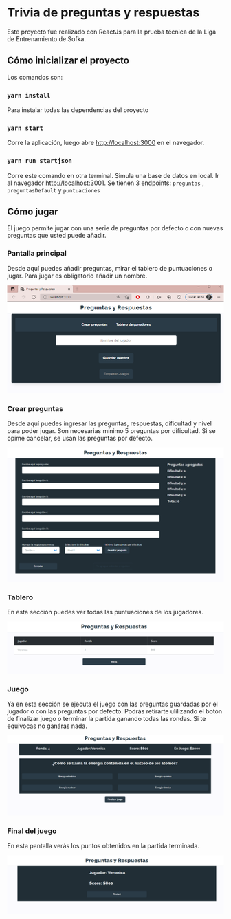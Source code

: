 # Trivia de preguntas y respuestas

Este proyecto fue realizado con ReactJs para la prueba técnica de la Liga de Entrenamiento de Sofka.

## Cómo inicializar el proyecto

Los comandos son:

### `yarn install`

Para instalar todas las dependencias del proyecto

### `yarn start`

Corre la aplicación, luego abre [http://localhost:3000](http://localhost:3000) en el navegador.

### `yarn run startjson`

Corre este comando en otra terminal.
Simula una base de datos en local. Ir al navegador [http://localhost:3001](http://localhost:3001). Se tienen 3 endpoints: `preguntas` , `preguntasDefault` y `puntuaciones`

## Cómo jugar

El juego permite jugar con una serie de preguntas por defecto o con nuevas preguntas que usted puede añadir.

### Pantalla principal

Desde aquí puedes añadir preguntas, mirar el tablero de puntuaciones o jugar. Para jugar es obligatorio añadir un nombre.

<img src="./Readmeimg/Pantallaprincipal.png"/> <br/>

### Crear preguntas

Desde aquí puedes ingresar las preguntas, respuestas, dificultad y nivel para poder jugar. Son necesarias mínimo 5 preguntas por dificultad. Si se opime cancelar, se usan las preguntas por defecto.

<img src="./Readmeimg/escribirpreguntas.png"/><br/>

### Tablero

En esta sección puedes ver todas las puntuaciones de los jugadores.

<img src="./Readmeimg/tablero.png"/><br/>

### Juego

Ya en esta sección se ejecuta el juego con las preguntas guardadas por el jugador o con las preguntas por defecto. Podrás retirarte ulilizando el botón de finalizar juego o terminar la partida ganando todas las rondas. Si te equivocas no ganáras nada.

<img src="./Readmeimg/juego.png"/><br/>

### Final del juego

En esta pantalla verás los puntos obtenidos en la partida terminada.

<img src="./Readmeimg/score.png"/><br/>
